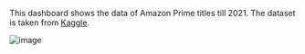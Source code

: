 This dashboard shows the data of Amazon Prime titles till 2021. The dataset is taken from [Kaggle](https://www.kaggle.com/datasets/shivamb/amazon-prime-movies-and-tv-shows).

![image](https://github.com/user-attachments/assets/340528ec-a9a4-4495-ba62-a5957b801c92)
